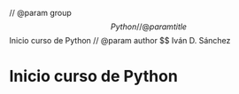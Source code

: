 // @param group $$ Python
// @param title $$ Inicio curso de Python
// @param author $$ Iván D. Sánchez

# Inicio curso de Python
